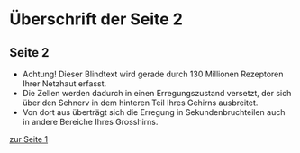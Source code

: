 # Überschrift der Seite 2
## Seite 2

* Achtung! Dieser Blindtext wird gerade durch 130 Millionen Rezeptoren Ihrer Netzhaut erfasst.
* Die Zellen werden dadurch in einen Erregungszustand versetzt, der sich über den Sehnerv in dem hinteren Teil Ihres Gehirns ausbreitet.
* Von dort aus überträgt sich die Erregung in Sekundenbruchteilen auch in andere Bereiche Ihres Grosshirns.

[zur Seite 1](https://github.com/PeterBrain/pb.repo/blob/master/README.md)
